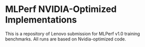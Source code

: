 # MLPerf NVIDIA-Optimized Implementations

This is a repository of Lenovo submission for MLPerf v1.0 training benchmarks. All runs are based on Nvidia-optimized code. 
